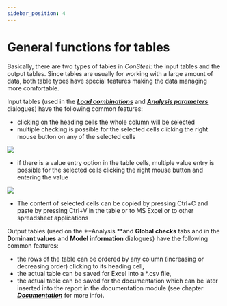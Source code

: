 ```yaml
---
sidebar_position: 4
---
```

# General functions for tables

Basically, there are two types of tables in _ConSteel_: the input tables and the output tables. Since tables are usually for working with a large amount of data, both table types have special features making the data managing more comfortable.

<!-- /wp:paragraph -->

<!-- wp:paragraph -->

Input tables (used in the **[_Load combinations_](/manual/structural-loads/load-combination/)** and **_[Analysis parameters](/manual/structural-analysis/analysis-settings/)_** dialogues) have the following common features:

<!-- /wp:paragraph -->

<!-- wp:list {"className":"is-style-arrow","editorskit":{"indent":40,"devices":false,"desktop":true,"tablet":true,"mobile":true,"loggedin":true,"loggedout":true,"acf_visibility":"","acf_field":"","acf_condition":"","acf_value":"","migrated":false,"unit_test":false}} -->

- clicking on the heading cells the whole column will be selected
- multiple checking is possible for the selected cells clicking the right mouse button on any of the selected cells

<!-- /wp:list -->

<!-- wp:image {"align":"center","id":11132,"width":322,"height":278,"sizeSlug":"full","linkDestination":"media"} -->

[![](https://consteelsoftware.com/wp-content/uploads/2021/04/tables_multi_check.png)](./img/wp-content-uploads-2021-04-tables_multi_check.png)

<!-- /wp:image -->

<!-- wp:list {"className":"is-style-arrow","editorskit":{"indent":40,"devices":false,"desktop":true,"tablet":true,"mobile":true,"loggedin":true,"loggedout":true,"acf_visibility":"","acf_field":"","acf_condition":"","acf_value":"","migrated":false,"unit_test":false}} -->

- if there is a value entry option in the table cells, multiple value entry is possible for the selected cells clicking the right mouse button and entering the value

<!-- /wp:list -->

<!-- wp:image {"align":"center","id":11138,"width":321,"height":276,"sizeSlug":"full","linkDestination":"media"} -->

[![](https://consteelsoftware.com/wp-content/uploads/2021/04/tables_multi_value.png)](./img/wp-content-uploads-2021-04-tables_multi_value.png)

<!-- /wp:image -->

<!-- wp:list {"className":"is-style-arrow","editorskit":{"indent":40,"devices":false,"desktop":true,"tablet":true,"mobile":true,"loggedin":true,"loggedout":true,"acf_visibility":"","acf_field":"","acf_condition":"","acf_value":"","migrated":false,"unit_test":false}} -->

- The content of selected cells can be copied by pressing Ctrl+C and paste by pressing Ctrl+V in the table or to MS Excel or to other spreadsheet applications

<!-- /wp:list -->

<!-- wp:paragraph -->

Output tables (used on the **Analysis **and **Global checks** tabs and in the **Dominant values** and **Model information** dialogues) have the following common features:

<!-- /wp:paragraph -->

<!-- wp:list {"className":"is-style-arrow"} -->

- the rows of the table can be ordered by any column (increasing or decreasing order) clicking to its heading cell,
- the actual table can be saved for Excel into a \*.csv file,
- the actual table can be saved for the documentation which can be later inserted into the report in the documentation module (see chapter **_[Documentation](/manual/documentation/)_** for more info).

<!-- /wp:list -->
